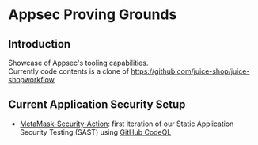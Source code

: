 # Appsec Proving Grounds

## Introduction

Showcase of Appsec's tooling capabilities.  
Currently code contents is a clone of https://github.com/juice-shop/juice-shopworkflow

## Current Application Security Setup

- [MetaMask-Security-Action](.github/workflows/security-action.yml): first iteration of our Static Application Security Testing (SAST) using [GitHub CodeQL](https://codeql.github.com/)
